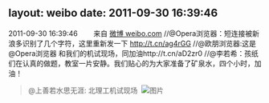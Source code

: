 layout: weibo
date: 2011-09-30 16:39:46
---
<meta name="referrer" content="no-referrer" />

2011-09-30 16:39:46  &nbsp;&nbsp;&nbsp;&nbsp;&nbsp;&nbsp; 来自 <a href="http://weibo.com/" rel="nofollow">微博 weibo.com</a>
//@Opera浏览器：短连接被新浪多识别了几个字符，这里重新发一下 http://t.cn/ag4rGG  //@欧朋浏览器:这是@Opera浏览器 和我们的机试现场，同加油http://t.cn/aD2zr0 //@李若希：孩纸们在认真的做题，教室一片安静。我们贴心的为大家准备了矿泉水，四个小时，加油！
>  @上善若水思无涯: 北理工机试现场 ​​​
>  ![图片](https://ww2.sinaimg.cn/large/539fd96ejw1dlnexn0b5hj.jpg)
